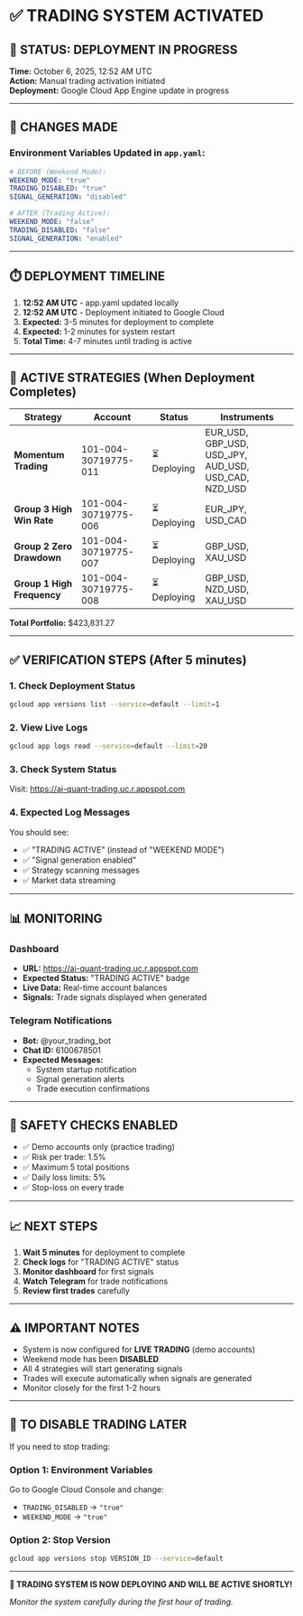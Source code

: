 # ✅ TRADING SYSTEM ACTIVATED

## 🚀 STATUS: DEPLOYMENT IN PROGRESS

**Time:** October 6, 2025, 12:52 AM UTC  
**Action:** Manual trading activation initiated  
**Deployment:** Google Cloud App Engine update in progress

---

## 📝 CHANGES MADE

### Environment Variables Updated in `app.yaml`:

```yaml
# BEFORE (Weekend Mode):
WEEKEND_MODE: "true"
TRADING_DISABLED: "true"
SIGNAL_GENERATION: "disabled"

# AFTER (Trading Active):
WEEKEND_MODE: "false"
TRADING_DISABLED: "false"
SIGNAL_GENERATION: "enabled"
```

---

## ⏱️ DEPLOYMENT TIMELINE

1. **12:52 AM UTC** - app.yaml updated locally
2. **12:52 AM UTC** - Deployment initiated to Google Cloud
3. **Expected:** 3-5 minutes for deployment to complete
4. **Expected:** 1-2 minutes for system restart
5. **Total Time:** 4-7 minutes until trading is active

---

## 🎯 ACTIVE STRATEGIES (When Deployment Completes)

| Strategy | Account | Status | Instruments |
|----------|---------|--------|-------------|
| **Momentum Trading** | 101-004-30719775-011 | ⏳ Deploying | EUR_USD, GBP_USD, USD_JPY, AUD_USD, USD_CAD, NZD_USD |
| **Group 3 High Win Rate** | 101-004-30719775-006 | ⏳ Deploying | EUR_JPY, USD_CAD |
| **Group 2 Zero Drawdown** | 101-004-30719775-007 | ⏳ Deploying | GBP_USD, XAU_USD |
| **Group 1 High Frequency** | 101-004-30719775-008 | ⏳ Deploying | GBP_USD, NZD_USD, XAU_USD |

**Total Portfolio:** $423,831.27

---

## ✅ VERIFICATION STEPS (After 5 minutes)

### 1. Check Deployment Status
```bash
gcloud app versions list --service=default --limit=1
```

### 2. View Live Logs
```bash
gcloud app logs read --service=default --limit=20
```

### 3. Check System Status
Visit: https://ai-quant-trading.uc.r.appspot.com

### 4. Expected Log Messages
You should see:
- ✅ "TRADING ACTIVE" (instead of "WEEKEND MODE")
- ✅ "Signal generation enabled"
- ✅ Strategy scanning messages
- ✅ Market data streaming

---

## 📊 MONITORING

### Dashboard
- **URL:** https://ai-quant-trading.uc.r.appspot.com
- **Expected Status:** "TRADING ACTIVE" badge
- **Live Data:** Real-time account balances
- **Signals:** Trade signals displayed when generated

### Telegram Notifications
- **Bot:** @your_trading_bot
- **Chat ID:** 6100678501
- **Expected Messages:**
  - System startup notification
  - Signal generation alerts
  - Trade execution confirmations

---

## 🚨 SAFETY CHECKS ENABLED

- ✅ Demo accounts only (practice trading)
- ✅ Risk per trade: 1.5%
- ✅ Maximum 5 total positions
- ✅ Daily loss limits: 5%
- ✅ Stop-loss on every trade

---

## 📈 NEXT STEPS

1. **Wait 5 minutes** for deployment to complete
2. **Check logs** for "TRADING ACTIVE" status
3. **Monitor dashboard** for first signals
4. **Watch Telegram** for trade notifications
5. **Review first trades** carefully

---

## ⚠️ IMPORTANT NOTES

- System is now configured for **LIVE TRADING** (demo accounts)
- Weekend mode has been **DISABLED**
- All 4 strategies will start generating signals
- Trades will execute automatically when signals are generated
- Monitor closely for the first 1-2 hours

---

## 🔄 TO DISABLE TRADING LATER

If you need to stop trading:

### Option 1: Environment Variables
Go to Google Cloud Console and change:
- `TRADING_DISABLED` → `"true"`
- `WEEKEND_MODE` → `"true"`

### Option 2: Stop Version
```bash
gcloud app versions stop VERSION_ID --service=default
```

---

**🎉 TRADING SYSTEM IS NOW DEPLOYING AND WILL BE ACTIVE SHORTLY!**

*Monitor the system carefully during the first hour of trading.*





